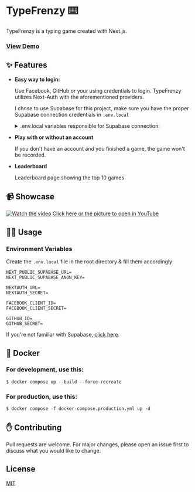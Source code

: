 # TypeFrenzy ⌨️

TypeFrenzy is a typing game created with Next.js.

### [**View Demo**](https://typefrenzy.ofekasido.xyz/)

## ✨ Features

- **Easy way to login:**

  Use Facebook, GitHub or your using credentials to login.
  TypeFrenzy utilizes Next-Auth with the aforementioned providers.

  I chose to use Supabase for this project, make sure you have the proper Supabase connection credentials in `.env.local`

    <details>
      <summary>.env.local variables responsible for Supabase connection:</summary>
    
    Go to [Environment Variables](#Environment-Variables) to see what else you need in `.env.local`
    
        NEXT_PUBLIC_SUPABASE_URL=
        NEXT_PUBLIC_SUPABASE_ANON_KEY=
    
    </details>

- **Play with or without an account**

  If you don't have an account and you finished a game, the game won't be recorded.

- **Leaderboard**

  Leaderboard page showing the top 10 games

## 📹 Showcase

[![Watch the video](https://img.youtube.com/vi/roPiInOeO50/maxresdefault.jpg)](https://youtu.be/roPiInOeO50)
[Click here or the picture to open in YouTube](https://youtu.be/roPiInOeO50)

## 🧑‍💻 Usage

### **Environment Variables**

Create the `.env.local` file in the root directory & fill them accordingly:

    NEXT_PUBLIC_SUPABASE_URL=
    NEXT_PUBLIC_SUPABASE_ANON_KEY=

    NEXTAUTH_URL=
    NEXTAUTH_SECRET=

    FACEBOOK_CLIENT_ID=
    FACEBOOK_CLIENT_SECRET=

    GITHUB_ID=
    GITHUB_SECRET=

If you're not familiar with Supabase, [click here](https://supabase.com).

## 🐋 Docker

### For development, use this:

```docker
$ docker compose up --build --force-recreate
```

### For production, use this:

```docker
$ docker compose -f docker-compose.production.yml up -d
```

## ✋ Contributing

Pull requests are welcome. For major changes, please open an issue first to discuss what you would like to change.

## License

[MIT](https://choosealicense.com/licenses/mit/)

